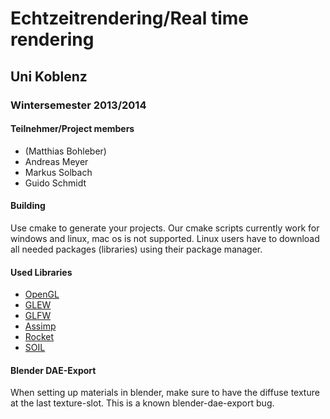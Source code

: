 # Echtzeitrendering/Real time rendering

## Uni Koblenz

### Wintersemester 2013/2014

#### Teilnehmer/Project members
- (Matthias Bohleber)
- Andreas Meyer
- Markus Solbach
- Guido Schmidt

#### Building
Use cmake to generate your projects. Our cmake scripts currently work for windows and linux, mac os is not supported.
Linux users have to download all needed packages (libraries) using their package manager.

#### Used Libraries
- [OpenGL](http://www.opengl.org/)
- [GLEW](http://glew.sourceforge.net/)
- [GLFW](http://www.glfw.org/)
- [Assimp](http://assimp.sourceforge.net/)
- [Rocket](http://librocket.com/)
- [SOIL](http://www.lonesock.net/soil.html)

#### Blender DAE-Export
When setting up materials in blender, make sure to have the diffuse texture at the last texture-slot. This is a known blender-dae-export bug.




